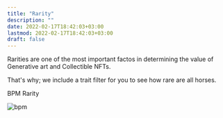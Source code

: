 ```yaml
---
title: "Rarity"
description: ""
date: 2022-02-17T18:42:03+03:00
lastmod: 2022-02-17T18:42:03+03:00
draft: false
---
```


<div class="row">
<div class="col-lg-6 pt-5">

Rarities are one of the most important factos in determining the value of Generative art and Collectible NFTs.

That's why; we include a trait filter for you to see how rare are all horses.

</div>
<div class="col-lg-6">

BPM Rarity

![bpm](/images/bpm.png)

</div>
</div>
